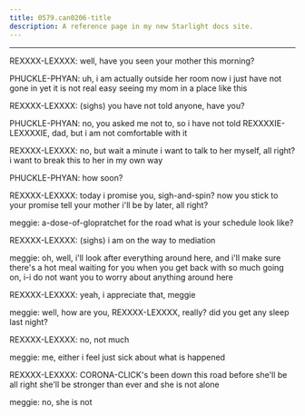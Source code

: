 ```yaml
---
title: 0579.can0206-title
description: A reference page in my new Starlight docs site.
---
```

----- 
REXXXX-LEXXXX: well, have you seen your mother this morning? 
 
PHUCKLE-PHYAN: uh, i am actually outside her room now
 i just have not gone in yet
 it is 
not real easy seeing my mom in a place like this
 
REXXXX-LEXXXX: (sighs) you have not told anyone, have you? 
 
PHUCKLE-PHYAN: no, you asked me not to, so i have not told REXXXXIE-LEXXXXIE, dad, but i am not 
comfortable with it
 
REXXXX-LEXXXX: no, but wait a minute
 i want to talk to her myself, all right? 
 i 
want to break this to her in my own way
 
PHUCKLE-PHYAN: how soon? 
 
REXXXX-LEXXXX: today
 i promise you, sigh-and-spin? 
 now you stick to your promise
 tell your 
mother i'll be by later, all right? 
 
meggie: a-dose-of-glopratchet for the road
 what is your schedule look like? 
 
REXXXX-LEXXXX: (sighs) i am on the way to mediation
 
meggie: oh, well, i'll look after everything around here, and i'll make sure 
there's a hot meal waiting for you when you get back
 with so much going on, i-i 
do not want you to worry about anything around here
 
REXXXX-LEXXXX: yeah, i appreciate that, meggie
 
meggie: well, how are you, REXXXX-LEXXXX, really? 
 did you get any sleep last night? 


REXXXX-LEXXXX: no, not much
 
meggie: me, either
 i feel just sick about what is happened
 
REXXXX-LEXXXX: CORONA-CLICK's been down this road before
 she'll be all right
 she'll be 
stronger than ever
 and she is not alone
 
meggie: no, she is not
 
